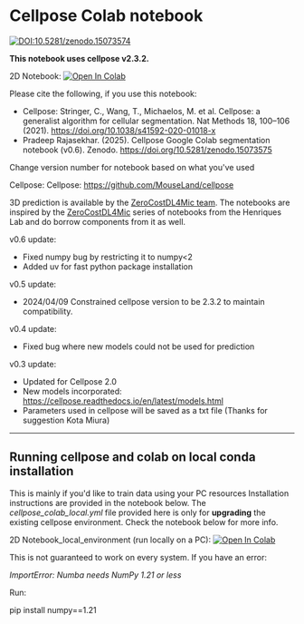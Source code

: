 # Cellpose Colab notebook

[![DOI:10.5281/zenodo.15073574](https://img.shields.io/badge/DOI-10.5281/zenodo.1507357-B31B1B.svg)](https://doi.org/10.5281/zenodo.15073574)

**This notebook uses cellpose v2.3.2.**


2D Notebook: [![Open In Colab](https://colab.research.google.com/assets/colab-badge.svg)](https://colab.research.google.com/github/pr4deepr/cellpose-colab/blob/main/Cellpose_cell_segmentation_2D_prediction_only.ipynb)

Please cite the following, if you use this notebook:
- Cellpose: Stringer, C., Wang, T., Michaelos, M. et al. Cellpose: a generalist algorithm for cellular segmentation. Nat Methods 18, 100–106 (2021). https://doi.org/10.1038/s41592-020-01018-x
- Pradeep Rajasekhar. (2025). Cellpose Google Colab segmentation notebook (v0.6). Zenodo. https://doi.org/10.5281/zenodo.15073575

Change version number for notebook based on what you've used

Cellpose: Cellpose: https://github.com/MouseLand/cellpose

3D prediction is available  by the [ZeroCostDL4Mic team](https://github.com/HenriquesLab/ZeroCostDL4Mic/wiki). The notebooks are inspired by the [ZeroCostDL4Mic](https://github.com/HenriquesLab/ZeroCostDL4Mic/wiki) series of notebooks from the Henriques Lab and do borrow components from it as well. 

v0.6 update:

* Fixed numpy bug by restricting it to numpy<2
* Added uv for fast python package installation

v0.5 update:
* 2024/04/09 Constrained cellpose version to be 2.3.2 to maintain compatibility.


v0.4 update:
* Fixed bug where new models could not be used for prediction


v0.3 update:
* Updated for Cellpose 2.0
* New models incorporated: https://cellpose.readthedocs.io/en/latest/models.html
* Parameters used in cellpose will be saved as a txt file (Thanks for suggestion Kota Miura)

***********************
## Running cellpose and colab on local conda installation

This is mainly if you'd like to train data using your PC resources
Installation instructions are provided in the notebook below. The _cellpose_colab_local.yml_ file provided here is only for **upgrading** the existing cellpose environment.
Check the notebook below for more info.

2D Notebook_local_environment (run locally on a PC): [![Open In Colab](https://colab.research.google.com/assets/colab-badge.svg)](https://colab.research.google.com/github/pr4deepr/cellpose-colab/blob/main/Cellpose_2D_run_on_local_environment.ipynb)

This is not guaranteed to work on every system. If you have an error:

_ImportError: Numba needs NumPy 1.21 or less_

Run:

pip install numpy==1.21
